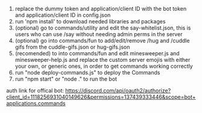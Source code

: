 1. replace the dummy token and application/client ID with the bot token and application/client ID in config.json
2. run 'npm install' to download needed libraries and packages
3. (optional) go to commands/utility and edit the say-whitelist.json, this is users who can use /say without needing admin perms in the server
4. (optional) go into commands/fun to add/edit/remove /hug and /cuddle gifs from the cuddle-gifs.json or hug-gifs.json
5. (recomended) to into commands/fun and edit minesweeper.js and minesweeper-help.js and replace the custom server emojis with either your own, or generic ones, in order to get commands working correctly
6. run "node deploy-commands.js" to deploy the Commands
7. run "npm start" or "node ." to run the bot

auth link for offical bot: https://discord.com/api/oauth2/authorize?client_id=1118256931040149626&permissions=137439333446&scope=bot+applications.commands
